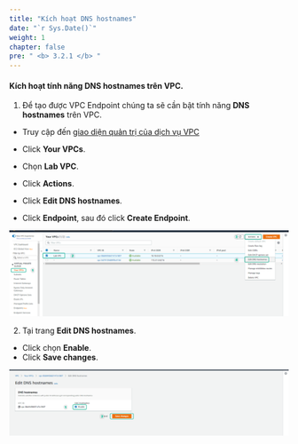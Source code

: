 ```yaml
---
title: "Kích hoạt DNS hostnames"
date: "`r Sys.Date()`"
weight: 1
chapter: false
pre: " <b> 3.2.1 </b> "
---
```


#### Kích hoạt tính năng DNS hostnames trên VPC.

1. Để tạo được VPC Endpoint chúng ta sẽ cần bật tính năng **DNS hostnames** trên VPC.

- Truy cập đến [giao diện quản trị của dịch vụ VPC](https://console.aws.amazon.com/vpc/home)
- Click **Your VPCs**.
- Chọn **Lab VPC**.
- Click **Actions**.
- Click **Edit DNS hostnames**.

- Click **Endpoint**, sau đó click **Create Endpoint**.

![Connect](/images/3.connect/009-connect.png)

2. Tại trang **Edit DNS hostnames**.

- Click chọn **Enable**.
- Click **Save changes**.

![Connect](/images/3.connect/010-connect.png)
